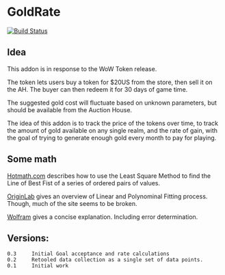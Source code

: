 # GoldRate

[![Build Status](https://travis-ci.org/opussf/GoldRate.svg?branch=master)](https://travis-ci.org/opussf/GoldRate)

## Idea
This addon is in response to the WoW Token release.

The token lets users buy a token for $20US from the store, then sell it on the AH.  The buyer can then redeem it for 30 days of game time.

The suggested gold cost will fluctuate based on unknown parameters, but should be available from the Auction House.

The idea of this addon is to track the price of the tokens over time, to track the amount of gold available on any single realm, and the rate of gain, with the goal of trying to generate enough gold every month to pay for playing.

## Some math
[Hotmath.com] describes how to use the Least Square Method to find the Line of Best Fist of a series of ordered pairs of values.

[OriginLab] gives an overview of Linear and Polynominal Fitting process. Though, much of the site seems to be broken.

[Wolfram] gives a concise explanation. Including error determination.

## Versions:
```
0.3     Initial Goal acceptance and rate calculations
0.2     Retooled data collection as a single set of data points.
0.1     Initial work
```

[Hotmath.com]:http://hotmath.com/hotmath_help/topics/line-of-best-fit.html
[OriginLab]:http://www.originlab.com/index.aspx?go=Products/Origin/DataAnalysis/CurveFitting/LinearAndPolynomialFitting
[Wolfram]:http://mathworld.wolfram.com/LeastSquaresFitting.html